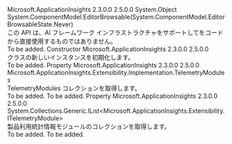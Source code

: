 <Type Name="TelemetryModules" FullName="Microsoft.ApplicationInsights.Extensibility.Implementation.TelemetryModules">
  <TypeSignature Language="C#" Value="public class TelemetryModules" />
  <TypeSignature Language="ILAsm" Value=".class public auto ansi beforefieldinit TelemetryModules extends System.Object" />
  <TypeSignature Language="DocId" Value="T:Microsoft.ApplicationInsights.Extensibility.Implementation.TelemetryModules" />
  <TypeSignature Language="VB.NET" Value="Public Class TelemetryModules" />
  <TypeSignature Language="F#" Value="type TelemetryModules = class" />
  <AssemblyInfo>
    <AssemblyName>Microsoft.ApplicationInsights</AssemblyName>
    <AssemblyVersion>2.3.0.0</AssemblyVersion>
    <AssemblyVersion>2.5.0.0</AssemblyVersion>
  </AssemblyInfo>
  <Base>
    <BaseTypeName>System.Object</BaseTypeName>
  </Base>
  <Interfaces />
  <Attributes>
    <Attribute>
      <AttributeName>System.ComponentModel.EditorBrowsable(System.ComponentModel.EditorBrowsableState.Never)</AttributeName>
    </Attribute>
  </Attributes>
  <Docs>
    <summary>
            この API は、AI フレームワーク インフラストラクチャをサポートしてをコードから直接使用するものではありません。
            </summary>
    <remarks>To be added.</remarks>
  </Docs>
  <Members>
    <Member MemberName=".ctor">
      <MemberSignature Language="C#" Value="protected TelemetryModules ();" />
      <MemberSignature Language="ILAsm" Value=".method familyhidebysig specialname rtspecialname instance void .ctor() cil managed" />
      <MemberSignature Language="DocId" Value="M:Microsoft.ApplicationInsights.Extensibility.Implementation.TelemetryModules.#ctor" />
      <MemberSignature Language="VB.NET" Value="Protected Sub New ()" />
      <MemberType>Constructor</MemberType>
      <AssemblyInfo>
        <AssemblyName>Microsoft.ApplicationInsights</AssemblyName>
        <AssemblyVersion>2.3.0.0</AssemblyVersion>
        <AssemblyVersion>2.5.0.0</AssemblyVersion>
      </AssemblyInfo>
      <Parameters />
      <Docs>
        <summary>
            <see cref="T:Microsoft.ApplicationInsights.Extensibility.Implementation.TelemetryModules" /> クラスの新しいインスタンスを初期化します。
            </summary>
        <remarks>To be added.</remarks>
      </Docs>
    </Member>
    <Member MemberName="Instance">
      <MemberSignature Language="C#" Value="public static Microsoft.ApplicationInsights.Extensibility.Implementation.TelemetryModules Instance { get; }" />
      <MemberSignature Language="ILAsm" Value=".property class Microsoft.ApplicationInsights.Extensibility.Implementation.TelemetryModules Instance" />
      <MemberSignature Language="DocId" Value="P:Microsoft.ApplicationInsights.Extensibility.Implementation.TelemetryModules.Instance" />
      <MemberSignature Language="VB.NET" Value="Public Shared ReadOnly Property Instance As TelemetryModules" />
      <MemberSignature Language="F#" Value="member this.Instance : Microsoft.ApplicationInsights.Extensibility.Implementation.TelemetryModules" Usage="Microsoft.ApplicationInsights.Extensibility.Implementation.TelemetryModules.Instance" />
      <MemberType>Property</MemberType>
      <AssemblyInfo>
        <AssemblyName>Microsoft.ApplicationInsights</AssemblyName>
        <AssemblyVersion>2.3.0.0</AssemblyVersion>
        <AssemblyVersion>2.5.0.0</AssemblyVersion>
      </AssemblyInfo>
      <ReturnValue>
        <ReturnType>Microsoft.ApplicationInsights.Extensibility.Implementation.TelemetryModules</ReturnType>
      </ReturnValue>
      <Docs>
        <summary>
            TelemetryModules コレクションを取得します。
            </summary>
        <value>To be added.</value>
        <remarks>To be added.</remarks>
      </Docs>
    </Member>
    <Member MemberName="Modules">
      <MemberSignature Language="C#" Value="public System.Collections.Generic.IList&lt;Microsoft.ApplicationInsights.Extensibility.ITelemetryModule&gt; Modules { get; }" />
      <MemberSignature Language="ILAsm" Value=".property instance class System.Collections.Generic.IList`1&lt;class Microsoft.ApplicationInsights.Extensibility.ITelemetryModule&gt; Modules" />
      <MemberSignature Language="DocId" Value="P:Microsoft.ApplicationInsights.Extensibility.Implementation.TelemetryModules.Modules" />
      <MemberSignature Language="VB.NET" Value="Public ReadOnly Property Modules As IList(Of ITelemetryModule)" />
      <MemberSignature Language="F#" Value="member this.Modules : System.Collections.Generic.IList&lt;Microsoft.ApplicationInsights.Extensibility.ITelemetryModule&gt;" Usage="Microsoft.ApplicationInsights.Extensibility.Implementation.TelemetryModules.Modules" />
      <MemberType>Property</MemberType>
      <AssemblyInfo>
        <AssemblyName>Microsoft.ApplicationInsights</AssemblyName>
        <AssemblyVersion>2.3.0.0</AssemblyVersion>
        <AssemblyVersion>2.5.0.0</AssemblyVersion>
      </AssemblyInfo>
      <ReturnValue>
        <ReturnType>System.Collections.Generic.IList&lt;Microsoft.ApplicationInsights.Extensibility.ITelemetryModule&gt;</ReturnType>
      </ReturnValue>
      <Docs>
        <summary>
            製品利用統計情報モジュールのコレクションを取得します。
            </summary>
        <value>To be added.</value>
        <remarks>To be added.</remarks>
      </Docs>
    </Member>
  </Members>
</Type>